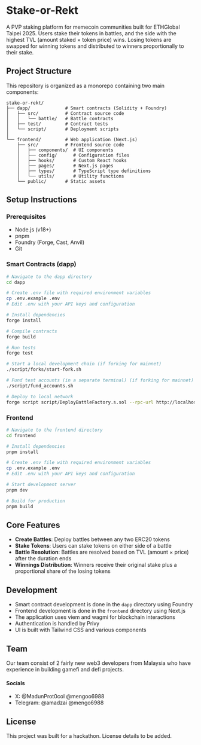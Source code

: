 # Stake-or-Rekt

A PVP staking platform for memecoin communities built for ETHGlobal Taipei 2025. Users stake their tokens in battles, and the side with the highest TVL (amount staked × token price) wins. Losing tokens are swapped for winning tokens and distributed to winners proportionally to their stake.

## Project Structure

This repository is organized as a monorepo containing two main components:

```
stake-or-rekt/
├── dapp/             # Smart contracts (Solidity + Foundry)
│   ├── src/          # Contract source code
│   │   └── battle/   # Battle contracts
│   ├── test/         # Contract tests
│   └── script/       # Deployment scripts
│
└── frontend/         # Web application (Next.js)
    ├── src/          # Frontend source code
    │   ├── components/  # UI components
    │   ├── config/      # Configuration files
    │   ├── hooks/       # Custom React hooks
    │   ├── pages/       # Next.js pages
    │   ├── types/       # TypeScript type definitions
    │   └── utils/       # Utility functions
    └── public/       # Static assets
```

## Setup Instructions

### Prerequisites

- Node.js (v18+)
- pnpm
- Foundry (Forge, Cast, Anvil)
- Git

### Smart Contracts (dapp)

```bash
# Navigate to the dapp directory
cd dapp

# Create .env file with required environment variables
cp .env.example .env
# Edit .env with your API keys and configuration

# Install dependencies
forge install

# Compile contracts
forge build

# Run tests
forge test

# Start a local development chain (if forking for mainnet)
./script/forks/start-fork.sh

# Fund test accounts (in a separate terminal) (if forking for mainnet)
./script/fund_accounts.sh

# Deploy to local network
forge script script/DeployBattleFactory.s.sol --rpc-url http://localhost:8545 --broadcast
```

### Frontend

```bash
# Navigate to the frontend directory
cd frontend

# Install dependencies
pnpm install

# Create .env file with required environment variables
cp .env.example .env
# Edit .env with your API keys and configuration

# Start development server
pnpm dev

# Build for production
pnpm build
```

## Core Features

- **Create Battles**: Deploy battles between any two ERC20 tokens
- **Stake Tokens**: Users can stake tokens on either side of a battle
- **Battle Resolution**: Battles are resolved based on TVL (amount × price) after the duration ends
- **Winnings Distribution**: Winners receive their original stake plus a proportional share of the losing tokens

## Development

- Smart contract development is done in the `dapp` directory using Foundry
- Frontend development is done in the `frontend` directory using Next.js
- The application uses viem and wagmi for blockchain interactions
- Authentication is handled by Privy
- UI is built with Tailwind CSS and various components

## Team
Our team consist of 2 fairly new web3 developers from Malaysia who have experience in building gamefi and defi projects.
#### Socials
- X: @MadunProt0col @mengoo6988
- Telegram: @amadzai @mengo6988


## License

This project was built for a hackathon. License details to be added.